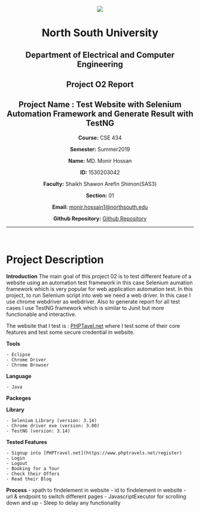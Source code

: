 <p align="center">
<img src="https://github.com/monsurhillas007/SU19CSE299S16G01NSU/blob/master/Mockup/logo/nsulogo.jpeg">
</p>

<div align="center">


# North South University </h5>
##  Department of Electrical and Computer Engineering </h3>

##  Project O2 Report

## Project Name : Test Website with **Selenium** Automation Framework and Generate Result with TestNG

**Course:** CSE 434

**Semester:** Summer2019

**Name:** MD. Monir Hossan

**ID:** 1530203042

**Faculty:** Shaikh Shawon Arefin Shimon(SAS3)

**Section:** 01

**Email:** monir.hossain1@northsouth.edu

**Github Repository:** [Github Repository](https://github.com/MdMonirHossan/CSE434)
</div>
<hr>

<br>

# Project Description

**Introduction**
The main goal of this project 02 is to test different feature of a website using an automation test framework in this case Selenium aumation framework which is very popular for web application automation test. In this project, to run Selenium script into web we need a web driver. In this case I use chrome webdriver as webdriver. Also to generate report for all test cases I use TestNG framework which is similar to Junit but more functionable and interactive.

The website that I test is :
	[PHPTavel.net](https://www.phptravels.net) where I test some of their core features and test some secure credential in website.


**Tools**

	- Eclipse
	- Chrome Driver
	- Chrome Browser

**Language**
	
	- Java

**Packeges**
	

**Library**
 	
 	- Selenium Library (version: 3.14)
 	- Chrome driver exe (version: 3.00)
 	- TestNG (version: 3.14)

**Tested Features**

	- Signup into [PHPTravel.net](https://www.phptravels.net/register)
	- Login
	- Logout
	- Booking for a Tour
	- Check their Offers
	- Read their Blog

**Process**
	- xpath to findelement in website
	- id to findelement in website
	- url & endpoint to switch different pages
	- JavascriptExecutor for scrolling down and up
	- Sleep to delay any functionality

	



